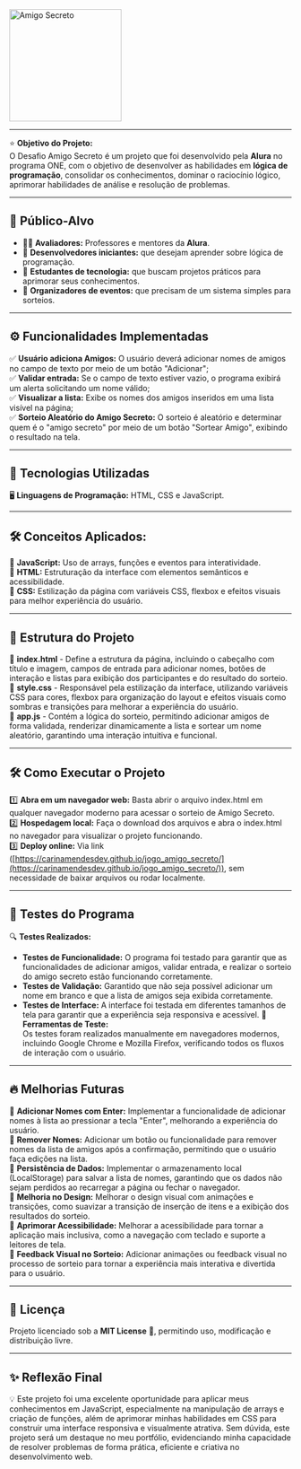 <img src="https://github.com/user-attachments/assets/cc468c98-3006-4cda-ba44-d749426ec337" alt="Amigo Secreto" width="200"/>

---

⭐ **Objetivo do Projeto:**  
O Desafio Amigo Secreto é um projeto que foi desenvolvido pela **Alura** no programa ONE, com o objetivo de desenvolver as habilidades em **lógica de programação**, consolidar os conhecimentos, dominar o raciocínio lógico, aprimorar habilidades de análise e resolução de problemas.

---

## 🎯 **Público-Alvo**  
- 👨‍🏫 **Avaliadores:** Professores e mentores da **Alura**.  
- 📌 **Desenvolvedores iniciantes:** que desejam aprender sobre lógica de programação.  
- 📌 **Estudantes de tecnologia:** que buscam projetos práticos para aprimorar seus conhecimentos.  
- 📌 **Organizadores de eventos:** que precisam de um sistema simples para sorteios.

---

## ⚙️ **Funcionalidades Implementadas**  
✅ **Usuário adiciona Amigos:** O usuário deverá adicionar nomes de amigos no campo de texto por meio de um botão "Adicionar";  
✅ **Validar entrada:** Se o campo de texto estiver vazio, o programa exibirá um alerta solicitando um nome válido;  
✅ **Visualizar a lista:** Exibe os nomes dos amigos inseridos em uma lista visível na página;  
✅ **Sorteio Aleatório do Amigo Secreto:** O sorteio é aleatório e determinar quem é o "amigo secreto" por meio de um botão "Sortear Amigo", exibindo o resultado na tela.

---

## 🚀 **Tecnologias Utilizadas**  
🖥️ **Linguagens de Programação:** HTML, CSS e JavaScript.

---

## 🛠️ **Conceitos Aplicados:**  
📌 **JavaScript:** Uso de arrays, funções e eventos para interatividade.  
📌 **HTML:** Estruturação da interface com elementos semânticos e acessibilidade.  
📌 **CSS:** Estilização da página com variáveis CSS, flexbox e efeitos visuais para melhor experiência do usuário.

---

## 📁 **Estrutura do Projeto**  
📌 **index.html** - Define a estrutura da página, incluindo o cabeçalho com título e imagem, campos de entrada para adicionar nomes, botões de interação e listas para exibição dos participantes e do resultado do sorteio.  
📌 **style.css** - Responsável pela estilização da interface, utilizando variáveis CSS para cores, flexbox para organização do layout e efeitos visuais como sombras e transições para melhorar a experiência do usuário.  
📌 **app.js** - Contém a lógica do sorteio, permitindo adicionar amigos de forma validada, renderizar dinamicamente a lista e sortear um nome aleatório, garantindo uma interação intuitiva e funcional.

---

## 🛠️ **Como Executar o Projeto**  
1️⃣ **Abra em um navegador web:** Basta abrir o arquivo index.html em qualquer navegador moderno para acessar o sorteio de Amigo Secreto.  
2️⃣ **Hospedagem local:** Faça o download dos arquivos e abra o index.html no navegador para visualizar o projeto funcionando.  
3️⃣ **Deploy online:** Via link ([https://carinamendesdev.github.io/jogo_amigo_secreto/](https://carinamendesdev.github.io/jogo_amigo_secreto/)), sem necessidade de baixar arquivos ou rodar localmente.

---

## 🧪 **Testes do Programa**  
🔍 **Testes Realizados:**  
- **Testes de Funcionalidade:** O programa foi testado para garantir que as funcionalidades de adicionar amigos, validar entrada, e realizar o sorteio do amigo secreto estão funcionando corretamente.
- **Testes de Validação:** Garantido que não seja possível adicionar um nome em branco e que a lista de amigos seja exibida corretamente.
- **Testes de Interface:** A interface foi testada em diferentes tamanhos de tela para garantir que a experiência seja responsiva e acessível.
🔧 **Ferramentas de Teste:**  
Os testes foram realizados manualmente em navegadores modernos, incluindo Google Chrome e Mozilla Firefox, verificando todos os fluxos de interação com o usuário.

---

## 🔥 **Melhorias Futuras**  
🚀 **Adicionar Nomes com Enter:** Implementar a funcionalidade de adicionar nomes à lista ao pressionar a tecla "Enter", melhorando a experiência do usuário.  
🚀 **Remover Nomes:** Adicionar um botão ou funcionalidade para remover nomes da lista de amigos após a confirmação, permitindo que o usuário faça edições na lista.  
🚀 **Persistência de Dados:** Implementar o armazenamento local (LocalStorage) para salvar a lista de nomes, garantindo que os dados não sejam perdidos ao recarregar a página ou fechar o navegador.  
🚀 **Melhoria no Design:** Melhorar o design visual com animações e transições, como suavizar a transição de inserção de itens e a exibição dos resultados do sorteio.  
🚀 **Aprimorar Acessibilidade:** Melhorar a acessibilidade para tornar a aplicação mais inclusiva, como a navegação com teclado e suporte a leitores de tela.  
🚀 **Feedback Visual no Sorteio:** Adicionar animações ou feedback visual no processo de sorteio para tornar a experiência mais interativa e divertida para o usuário.

---

## 📜 **Licença**  
Projeto licenciado sob a **MIT License** 📝, permitindo uso, modificação e distribuição livre.

---

## ✨ **Reflexão Final**  
💡 Este projeto foi uma excelente oportunidade para aplicar meus conhecimentos em JavaScript, especialmente na manipulação de arrays e criação de funções, além de aprimorar minhas habilidades em CSS para construir uma interface responsiva e visualmente atrativa. Sem dúvida, este projeto será um destaque no meu portfólio, evidenciando minha capacidade de resolver problemas de forma prática, eficiente e criativa no desenvolvimento web.
